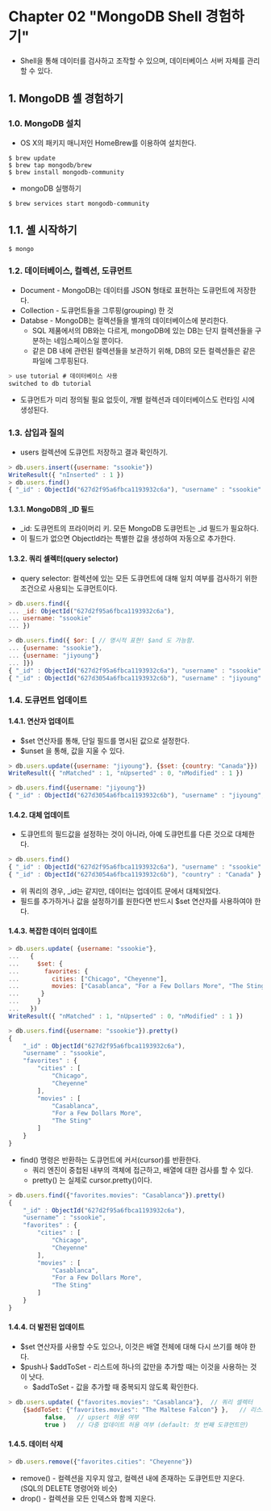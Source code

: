 # Chapter 02 "MongoDB Shell 경험하기"

* Shell을 통해 데이터를 검사하고 조작할 수 있으며, 데이터베이스 서버 자체를 관리할 수 있다.

## 1. MongoDB 셸 경험하기

### 1.0. MongoDB 설치

* OS X의 패키지 매니저인 HomeBrew를 이용하여 설치한다.

```
$ brew update
$ brew tap mongodb/brew
$ brew install mongodb-community
```

* mongoDB 실행하기

```
$ brew services start mongodb-community
```

## 1.1. 셸 시작하기

```
$ mongo
```

### 1.2. 데이터베이스, 컬렉션, 도큐먼트

* Document - MongoDB는 데이터를 JSON 형태로 표현하는 도큐먼트에 저장한다.
* Collection - 도큐먼트들을 그루핑(grouping) 한 것
* Databse - MongoDB는 컬렉션들을 별개의 데이터베이스에 분리한다.
    * SQL 제품에서의 DB와는 다르게, mongoDB에 있는 DB는 단지 컬렉션들을 구분하는 네임스페이스일 뿐이다.
    * 같은 DB 내에 관련된 컬렉션들을 보관하기 위해, DB의 모든 컬렉션들은 같은 파일에 그루핑된다.

```javascript
> use tutorial # 데이터베이스 사용
switched to db tutorial
```

* 도큐먼트가 미리 정의될 필요 없듯이, 개별 컬렉션과 데이터베이스도 런타임 시에 생성된다.

### 1.3. 삽입과 질의

* users 컬렉션에 도큐먼트 저장하고 결과 확인하기.

```javascript
> db.users.insert({username: "ssookie"})
WriteResult({ "nInserted" : 1 })
> db.users.find()
{ "_id" : ObjectId("627d2f95a6fbca1193932c6a"), "username" : "ssookie" }
```

#### 1.3.1. MongoDB의 _ID 필드

* _id: 도큐먼트의 프라이머리 키. 모든 MongoDB 도큐먼트는 _id 필드가 필요하다.
* 이 필드가 없으면 ObjectId라는 특별한 값을 생성하여 자동으로 추가한다.

#### 1.3.2. 쿼리 셀렉터(query selector)

* query selector: 컬렉션에 있는 모든 도큐먼트에 대해 일치 여부를 검사하기 위한 조건으로 사용되는 도큐먼트이다.

```javascript
> db.users.find({
... _id: ObjectId("627d2f95a6fbca1193932c6a"),
... username: "ssookie"
... })

> db.users.find({ $or: [ // 명시적 표현! $and 도 가능함.
... {username: "ssookie"},
... {username: "jiyoung"}
... ]})
{ "_id" : ObjectId("627d2f95a6fbca1193932c6a"), "username" : "ssookie" }
{ "_id" : ObjectId("627d3054a6fbca1193932c6b"), "username" : "jiyoung" }
```
### 1.4. 도큐먼트 업데이트

#### 1.4.1. 연산자 업데이트

* $set 연산자를 통해, 단일 필드를 명시된 값으로 설정한다.
* $unset 을 통해, 값을 지울 수 있다.

```javascript
> db.users.update({username: "jiyoung"}, {$set: {country: "Canada"}})
WriteResult({ "nMatched" : 1, "nUpserted" : 0, "nModified" : 1 })

> db.users.find({username: "jiyoung"})
{ "_id" : ObjectId("627d3054a6fbca1193932c6b"), "username" : "jiyoung", "country" : "Canada" }
```

#### 1.4.2. 대체 업데이트

* 도큐먼트의 필드값을 설정하는 것이 아니라, 아예 도큐먼트를 다른 것으로 대체한다.

```javascript
> db.users.find()
{ "_id" : ObjectId("627d2f95a6fbca1193932c6a"), "username" : "ssookie" }
{ "_id" : ObjectId("627d3054a6fbca1193932c6b"), "country" : "Canada" }
```

* 위 쿼리의 경우, _id는 같지만, 데이터는 업데이트 문에서 대체되었다.
* 필드를 추가하거나 값을 설정하기를 원한다면 반드시 $set 연산자를 사용하여야 한다.

#### 1.4.3. 복잡한 데이터 업데이트

```javascript
> db.users.update( {username: "ssookie"},
...   {
...     $set: {
...       favorites: {
...         cities: ["Chicago", "Cheyenne"],
...         movies: ["Casablanca", "For a Few Dollars More", "The Sting"]
...      }
...     }
...   })
WriteResult({ "nMatched" : 1, "nUpserted" : 0, "nModified" : 1 })

> db.users.find({username: "ssookie"}).pretty()
{
	"_id" : ObjectId("627d2f95a6fbca1193932c6a"),
	"username" : "ssookie",
	"favorites" : {
		"cities" : [
			"Chicago",
			"Cheyenne"
		],
		"movies" : [
			"Casablanca",
			"For a Few Dollars More",
			"The Sting"
		]
	}
}
```
* find() 명령은 반환하는 도큐먼트에 커서(cursor)를 반환한다.
    * 쿼리 엔진이 중첩된 내부의 객체에 접근하고, 배열에 대한 검사를 할 수 있다.
    * pretty() 는 실제로 cursor.pretty()이다.


```javascript
> db.users.find({"favorites.movies": "Casablanca"}).pretty()
{
	"_id" : ObjectId("627d2f95a6fbca1193932c6a"),
	"username" : "ssookie",
	"favorites" : {
		"cities" : [
			"Chicago",
			"Cheyenne"
		],
		"movies" : [
			"Casablanca",
			"For a Few Dollars More",
			"The Sting"
		]
	}
}
```

#### 1.4.4. 더 발전된 업데이트

* $set 연산자를 사용할 수도 있으나, 이것은 배열 전체에 대해 다시 쓰기를 해야 한다.
* $push나 $addToSet - 리스트에 하나의 값만을 추가할 때는 이것을 사용하는 것이 낫다.
    * $addToSet - 값을 추가할 때 중복되지 않도록 확인한다.

```javascript
> db.users.update( {"favorites.movies": "Casablanca"},  // 쿼리 셀렉터
    {$addToSet: {"favorites.movies": "The Maltese Falcon"} },   // 리스트에 추가할 것
          false,   // upsert 허용 여부
          true )   // 다중 업데이트 허용 여부 (default: 첫 번째 도큐먼트만)
```

#### 1.4.5. 데이터 삭제

```javascript
> db.users.remove({"favorites.cities": "Cheyenne"})
```

* remove() - 컬렉션을 지우지 않고, 컬렉션 내에 존재하는 도큐먼트만 지운다. (SQL의 DELETE 명령어와 비슷)
* drop() - 컬렉션을 모든 인덱스와 함께 지운다.
